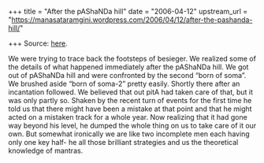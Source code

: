 +++
title = "After the pAShaNDa hill"
date = "2006-04-12"
upstream_url = "https://manasataramgini.wordpress.com/2006/04/12/after-the-pashanda-hill/"

+++
Source: [here](https://manasataramgini.wordpress.com/2006/04/12/after-the-pashanda-hill/).

We were trying to trace back the footsteps of besieger. We realized some of the details of what happened immediately after the pAShaNDa hill. We got out of pAShaNDa hill and were confronted by the second “born of soma”. We brushed aside “born of soma-2” pretty easily. Shortly there after an incantation followed. We believed that out pitA had taken care of that, but it was only partly so. Shaken by the recent turn of events for the first time he told us that there might have been a mistake at that point and that he might acted on a mistaken track for a whole year. Now realizing that it had gone way beyond his level, he dumped the whole thing on us to take care of it our own. But somewhat ironically we are like two incomplete men each having only one key half- he all those brilliant strategies and us the theoretical knowledge of mantras.

